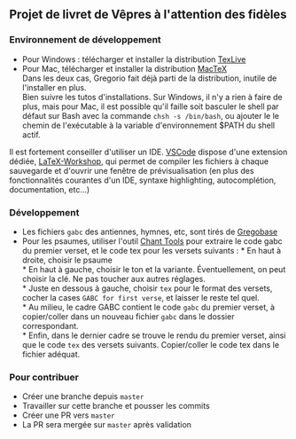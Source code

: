 ## Projet de livret de Vêpres à l'attention des fidèles

### Environnement de développement
- Pour Windows : télécharger et installer la distribution [TexLive](https://tug.org/texlive/windows.html)   
- Pour Mac, télécharger et installer la distribution [MacTeX](https://tug.org/mactex/mactex-download.html)   
Dans les deux cas, Gregorio fait déjà parti de la distribution, inutile de l'installer en plus.   
Bien suivre les tutos d'installations. Sur Windows, il n'y a rien à faire de plus, mais pour Mac, il est possible qu'il faille soit basculer le shell par défaut sur Bash avec la commande `chsh -s /bin/bash`, ou ajouter le le chemin de l'exécutable à la variable d'environnement $PATH du shell actif.

Il est fortement conseiller d'utiliser un IDE. [VSCode](https://code.visualstudio.com/download) dispose d'une extension dédiée, [LaTeX-Workshop](https://marketplace.visualstudio.com/items?itemName=James-Yu.latex-workshop), qui permet de compiler les fichiers à chaque sauvegarde et d'ouvrir une fenêtre de prévisualisation (en plus des fonctionnalités courantes d'un IDE, syntaxe highlighting, autocomplétion, documentation, etc...)

### Développement
- Les fichiers `gabc` des antiennes, hymnes, etc, sont tirés de [Gregobase](https://gregobase.selapa.net/)       
- Pour les psaumes, utiliser l'outil [Chant Tools](https://bbloomf.github.io/jgabc/psalmtone.html) pour extraire le code gabc du premier verset, et le code tex pour les versets suivants :
      * En haut à droite, choisir le psaume   
      * En haut à gauche, choisir le ton et la variante. Éventuellement, on peut choisir la clé. Ne pas toucher aux autres réglages.   
      * Juste en dessous à gauche, choisir `tex` pour le format des versets, cocher la cases `GABC for first verse`, et laisser le reste tel quel.   
      * Au milieu, le cadre GABC contient le code `gabc` du premier verset, à copier/coller dans un nouveau fichier `gabc` dans le dossier correspondant.   
      * Enfin, dans le dernier cadre se trouve le rendu du premier verset, ainsi que le code `tex` des versets suivants. Copier/coller le code tex dans le fichier adéquat.   

### Pour contribuer
- Créer une branche depuis `master`   
- Travailler sur cette branche et pousser les commits   
- Créer une PR vers `master`   
- La PR sera mergée sur `master` après validation   